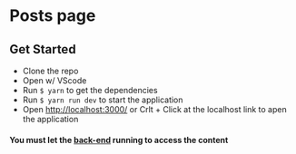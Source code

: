 # Posts page

## Get Started
- Clone the repo
- Open w/ VScode
- Run ```$ yarn``` to get the dependencies
- Run ```$ yarn run dev``` to start the application
- Open [http://localhost:3000/](http://localhost:3000/) or Crlt + Click at the localhost link to apen the application 
 #### You must let the [back-end](https://github.com/eu-taua/api-express-users-posts) running to access the content
